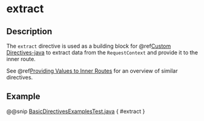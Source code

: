<a id="extract-java"></a>
# extract

## Description

The `extract` directive is used as a building block for @ref[Custom Directives-java](../custom-directives.md#custom-directives-java) to extract data from the
`RequestContext` and provide it to the inner route.

See @ref[Providing Values to Inner Routes](index.md#providedirectives-java) for an overview of similar directives.

## Example

@@snip [BasicDirectivesExamplesTest.java](../../../../../../../test/java/docs/http/javadsl/server/directives/BasicDirectivesExamplesTest.java) { #extract }